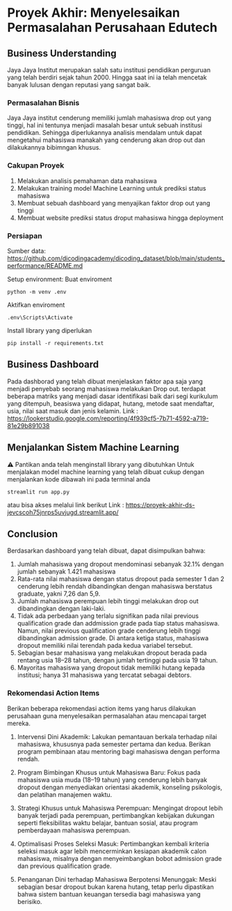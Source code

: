 # Proyek Akhir: Menyelesaikan Permasalahan Perusahaan Edutech

## Business Understanding
Jaya Jaya Institut merupakan salah satu institusi pendidikan perguruan yang telah berdiri sejak tahun 2000. Hingga saat ini ia telah mencetak banyak lulusan dengan reputasi yang sangat baik.

### Permasalahan Bisnis
Jaya Jaya institut cenderung memiliki jumlah mahasiswa drop out yang tinggi, hal ini tentunya menjadi masalah besar untuk sebuah institusi pendidikan. Sehingga diperlukannya analisis mendalam untuk dapat mengetahui mahasiswa manakah yang cenderung akan drop out dan dilakukannya bibimngan khusus.

### Cakupan Proyek
1. Melakukan analisis pemahaman data mahasiswa
2. Melakukan training model Machine Learning untuk prediksi status mahasiswa
3. Membuat sebuah dashboard yang menyajikan faktor drop out yang tinggi
4. Membuat website prediksi status droput mahasiswa hingga deployment
### Persiapan

Sumber data: https://github.com/dicodingacademy/dicoding_dataset/blob/main/students_performance/README.md 

Setup environment:
Buat enviroment
```
python -m venv .env
```
Aktifkan enviroment
```
.env\Scripts\Activate
```
Install library yang diperlukan
```
pip install -r requirements.txt
```

## Business Dashboard
Pada dashborad yang telah dibuat menjelaskan faktor apa saja yang menjadi penyebab seorang mahasiswa melakukan Drop out. terdapat beberapa matriks yang menjadi dasar identifikasi baik dari segi kurikulum yang ditempuh, beasiswa yang didapat, hutang, metode saat mendaftar, usia, nilai saat masuk dan jenis kelamin.
Link : https://lookerstudio.google.com/reporting/4f939cf5-7b71-4592-a719-81e29b891038
## Menjalankan Sistem Machine Learning
⚠ Pantikan anda telah menginstall library yang dibutuhkan 
Untuk menjalakan model machine learning yang telah dibuat cukup dengan menjalankan kode dibawah ini pada terminal anda
```
streamlit run app.py
```
atau bisa akses melalui link berikut 
Link : https://proyek-akhir-ds-jevcscoh75jnrps5uvjugd.streamlit.app/
## Conclusion
Berdasarkan dashboard yang telah dibuat, dapat disimpulkan bahwa:
1. Jumlah mahasiswa yang dropout mendominasi sebanyak 32.1% dengan jumlah sebanyak 1.421 mahasiswa
2. Rata-rata nilai mahasiswa dengan status dropout pada semester 1 dan 2 cenderung lebih rendah dibandingkan dengan mahasiswa berstatus graduate, yakni 7,26 dan 5,9.
3. Jumlah mahasiswa perempuan lebih tinggi melakukan drop out dibandingkan dengan laki-laki.
4. Tidak ada perbedaan yang terlalu signifikan pada nilai previous qualification grade dan addmission grade pada tiap status mahasiswa. Namun, nilai previous qualification grade cenderung lebih tinggi dibandingkan admission grade. Di antara ketiga status, mahasiswa dropout memiliki nilai terendah pada kedua variabel tersebut.
5. Sebagian besar mahasiswa yang melakukan dropout berada pada rentang usia 18–28 tahun, dengan jumlah tertinggi pada usia 19 tahun.
6. Mayoritas mahasiswa yang dropout tidak memiliki hutang kepada institusi; hanya 31 mahasiswa yang tercatat sebagai debtors.

### Rekomendasi Action Items
Berikan beberapa rekomendasi action items yang harus dilakukan perusahaan guna menyelesaikan permasalahan atau mencapai target mereka.
1. Intervensi Dini Akademik:
Lakukan pemantauan berkala terhadap nilai mahasiswa, khususnya pada semester pertama dan kedua. Berikan program pembinaan atau mentoring bagi mahasiswa dengan performa rendah.

2. Program Bimbingan Khusus untuk Mahasiswa Baru:
Fokus pada mahasiswa usia muda (18–19 tahun) yang cenderung lebih banyak dropout dengan menyediakan orientasi akademik, konseling psikologis, dan pelatihan manajemen waktu.

3. Strategi Khusus untuk Mahasiswa Perempuan:
Mengingat dropout lebih banyak terjadi pada perempuan, pertimbangkan kebijakan dukungan seperti fleksibilitas waktu belajar, bantuan sosial, atau program pemberdayaan mahasiswa perempuan.

4. Optimalisasi Proses Seleksi Masuk:
Pertimbangkan kembali kriteria seleksi masuk agar lebih mencerminkan kesiapan akademik calon mahasiswa, misalnya dengan menyeimbangkan bobot admission grade dan previous qualification grade.

5. Penanganan Dini terhadap Mahasiswa Berpotensi Menunggak:
Meski sebagian besar dropout bukan karena hutang, tetap perlu dipastikan bahwa sistem bantuan keuangan tersedia bagi mahasiswa yang berisiko.
